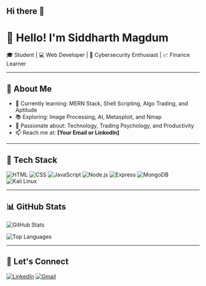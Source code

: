 ## Hi there 👋
# 👋 Hello! I'm Siddharth Magdum

🎓 Student | 💻 Web Developer | 🔐 Cybersecurity Enthusiast | 📈 Finance Learner

---

## 🚀 About Me
- 🌱 Currently learning: MERN Stack, Shell Scripting, Algo Trading, and Aptitude
- 📚 Exploring: Image Processing, AI, Metasploit, and Nmap
- 🧠 Passionate about: Technology, Trading Psychology, and Productivity
- 📫 Reach me at: **[Your Email or LinkedIn]**

---

## 🧰 Tech Stack
![HTML](https://img.shields.io/badge/-HTML5-E34F26?logo=html5&logoColor=white)
![CSS](https://img.shields.io/badge/-CSS3-1572B6?logo=css3&logoColor=white)
![JavaScript](https://img.shields.io/badge/-JavaScript-F7DF1E?logo=javascript&logoColor=black)
![Node.js](https://img.shields.io/badge/-Node.js-339933?logo=node.js&logoColor=white)
![Express](https://img.shields.io/badge/-Express-black?logo=express&logoColor=white)
![MongoDB](https://img.shields.io/badge/-MongoDB-47A248?logo=mongodb&logoColor=white)
![Kali Linux](https://img.shields.io/badge/-Kali%20Linux-557C94?logo=kalilinux&logoColor=white)

---

## 📊 GitHub Stats
![GitHub Stats](https://github-readme-stats.vercel.app/api?username=siddharthmagdum&show_icons=true&theme=radical)

![Top Languages](https://github-readme-stats.vercel.app/api/top-langs/?username=siddharthmagdum&layout=compact&theme=radical)

---

## 🔗 Let's Connect
[![LinkedIn](https://img.shields.io/badge/-LinkedIn-blue?logo=linkedin&logoColor=white)](https://www.linkedin.com/in/siddharth-magdum-750128258/)
[![Gmail](https://img.shields.io/badge/-Gmail-D14836?logo=gmail&logoColor=white)](mailto:magdumsiddharth111@gmail.com)

<!--
**detective116/detective116** is a ✨ _special_ ✨ repository because its `README.md` (this file) appears on your GitHub profile.

Here are some ideas to get you started:

- 🔭 I’m currently working on ...
- 🌱 I’m currently learning ...
- 👯 I’m looking to collaborate on ...
- 🤔 I’m looking for help with ...
- 💬 Ask me about ...
- 📫 How to reach me: ...
- 😄 Pronouns: ...
- ⚡ Fun fact: ...
-->
